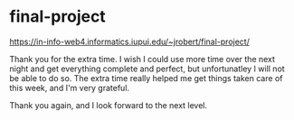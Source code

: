 # final-project

https://in-info-web4.informatics.iupui.edu/~jrobert/final-project/
 
Thank you for the extra time.  I wish I could use more time over the next night and get everything complete and perfect, but unfortunatley I will not be able to do so.  The extra time really helped me get things taken care of this week, and I'm very grateful. 

Thank you again, and I look forward to the next level. 
